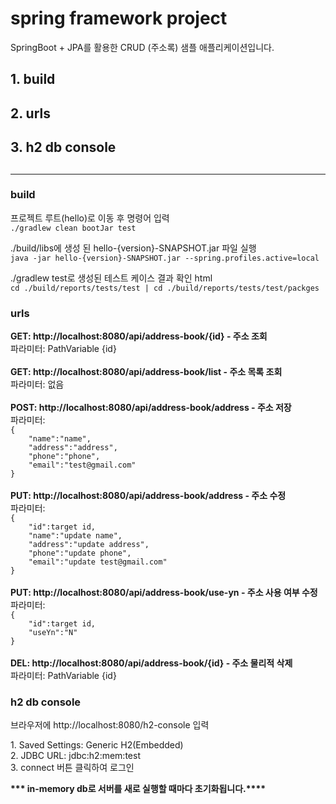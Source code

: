 # spring framework project

SpringBoot + JPA를 활용한 CRUD (주소록) 샘플 애플리케이션입니다.

<h2>1. build</h2>
<h2>2. urls</h2>
<h2>3. h2 db console<h2>

----------------------------------------------------------------------------------------------------------------

<h3> build</h3>
<p>프로젝트 루트(hello)로 이동 후 명령어 입력<br>
<code>./gradlew clean bootJar test</code>
<p>

<p>./build/libs에 생성 된 hello-{version}-SNAPSHOT.jar 파일 실행<br>
<code>java -jar hello-{version}-SNAPSHOT.jar --spring.profiles.active=local</code>
<p>

<p>./gradlew test로 생성된 테스트 케이스 결과 확인 html <br>
<code>cd ./build/reports/tests/test | cd ./build/reports/tests/test/packges
</code>
<p>

<h3> urls </h3>
<p>
<strong>GET: http://localhost:8080/api/address-book/{id} - 주소 조회</strong><br>
파라미터: PathVariable {id}<br><br>
<strong>GET: http://localhost:8080/api/address-book/list - 주소 목록 조회</strong><br>
파라미터: 없음<br><br>
<strong>POST: http://localhost:8080/api/address-book/address - 주소 저장</strong><br>
파라미터: <code>
{
    "name":"name",
    "address":"address",
    "phone":"phone",
    "email":"test@gmail.com"
}
</code><br>
<strong>PUT: http://localhost:8080/api/address-book/address - 주소 수정</strong><br>
파라미터: <code>
{
    "id":target id,
    "name":"update name",
    "address":"update address",
    "phone":"update phone",
    "email":"update test@gmail.com"
}</code><br><br>
<strong>PUT: http://localhost:8080/api/address-book/use-yn - 주소 사용 여부 수정</strong><br>
파라미터: <code>
{
    "id":target id,
    "useYn":"N"
}</code><br><br>
<strong>DEL: http://localhost:8080/api/address-book/{id} - 주소 물리적 삭제</strong><br>
파라미터: PathVariable {id}<br>
</p>

<h3> h2 db console </h3>
<p>브라우저에 http://localhost:8080/h2-console 입력</p2>
<p> 1. Saved Settings: Generic H2(Embedded)<br>
2. JDBC URL: jdbc:h2:mem:test<br>
3. connect 버튼 클릭하여 로그인
<p>

<strong>*** in-memory db로 서버를 새로 실행할 때마다 초기화됩니다.****</strong>


